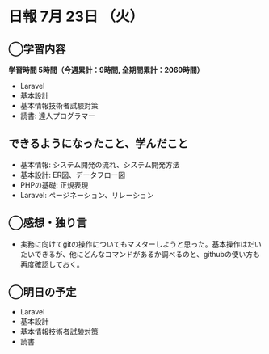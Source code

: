 # 日報  7月 23日 （火）

## ◯学習内容

**学習時間  5時間（今週累計：9時間, 全期間累計：2069時間）**

- Laravel
- 基本設計
- 基本情報技術者試験対策
- 読書: 達人プログラマー

## できるようになったこと、学んだこと

- 基本情報: システム開発の流れ、システム開発方法
- 基本設計: ER図、データフロー図
- PHPの基礎: 正規表現
- Laravel: ページネーション、リレーション

## ◯感想・独り言

- 実務に向けてgitの操作についてもマスターしようと思った。基本操作はだいたいできるが、他にどんなコマンドがあるか調べるのと、githubの使い方も再度確認しておく。

## ◯明日の予定

- Laravel
- 基本設計
- 基本情報技術者試験対策
- 読書
